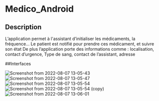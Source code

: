# Medico_Android

## Description

L’application permet à l'assistant d’initialiser les médicaments, la fréquence… 
Le patient est notifié pour prendre ces médicament, et suivre son état 
De plus l’application porte des informations comme :
  localisation,
  contact d’urgence,
  Type de sang,
  contact de l’assistant,
  adresse

##Interfaces

![Screenshot from 2022-08-07 13-05-43](https://user-images.githubusercontent.com/86298263/183289764-46b7db27-e5dc-40b2-84b2-141e578e3262.png)
![Screenshot from 2022-08-07 13-05-47](https://user-images.githubusercontent.com/86298263/183289766-ad653225-53e8-4894-84cf-9d4443a97189.png)
![Screenshot from 2022-08-07 13-05-54](https://user-images.githubusercontent.com/86298263/183289772-88305916-dcb3-43c4-89b4-077dbd17595b.png)
![Screenshot from 2022-08-07 13-05-54 (copy)](https://user-images.githubusercontent.com/86298263/183289778-d1d4a44e-20e8-4701-9571-e5824f93bce9.png)
![Screenshot from 2022-08-07 13-06-01](https://user-images.githubusercontent.com/86298263/183289785-7ed598bf-1e11-499b-85c8-88e64cc736f7.png)

